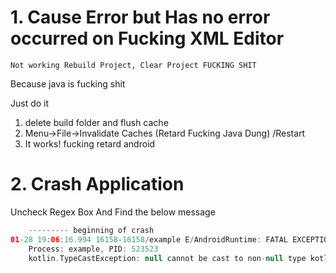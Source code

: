 # 1. Cause Error but Has no error occurred on Fucking XML Editor

`Not working Rebuild Project, Clear Project FUCKING SHIT`

Because java is fucking shit

Just do it
1. delete build folder and flush cache
2. Menu->File->Invalidate Caches (Retard Fucking Java Dung) /Restart
3. It works! fucking retard android

# 2. Crash Application

Uncheck Regex Box And Find the below message

```Kotlin
    --------- beginning of crash
01-28 19:06:16.994 16158-16158/example E/AndroidRuntime: FATAL EXCEPTION: main
    Process: example, PID: 523523
    kotlin.TypeCastException: null cannot be cast to non-null type kotlin.String
```
